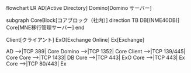 flowchart LR
  AD[Active Directory]
  Domino[Domino サーバー]

  subgraph CoreBlock[コアブロック（社内）]
    direction TB
    DB[(NME40DB)]
    Core[MNE移行管理サーバー]
  end

  Client[クライアント]
  ExO[Exchange Online]
  Ex[Exchange]

  AD -->|TCP 389| Core
  Domino -->|TCP 1352| Core
  Client -->|TCP 139/445| Core
  Core -->|TCP 1433| DB
  Core -->|TCP 443| ExO
  Core -->|TCP 443| Ex
  Core -->|TCP 80/443| Ex

